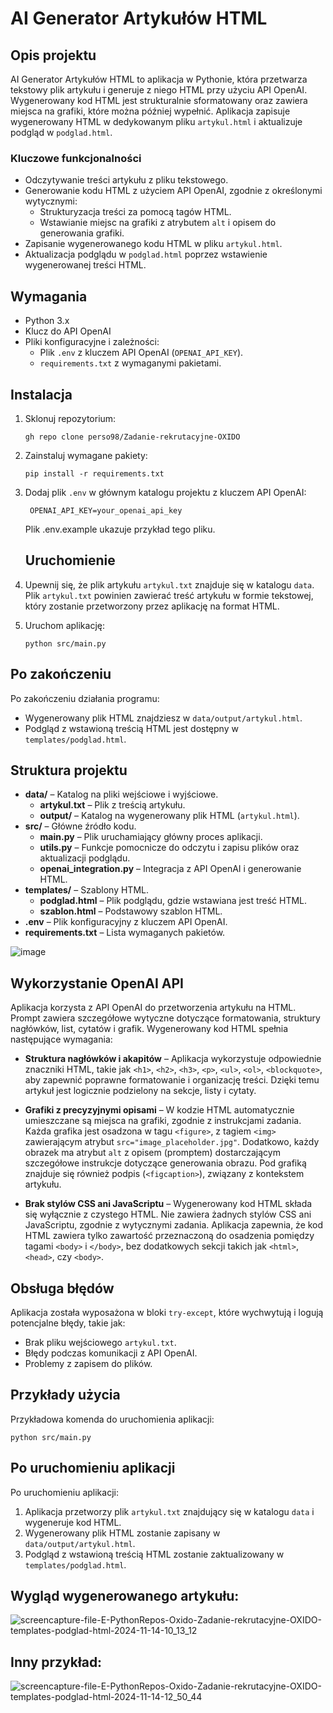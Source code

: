 # AI Generator Artykułów HTML

## Opis projektu

AI Generator Artykułów HTML to aplikacja w Pythonie, która przetwarza tekstowy plik artykułu i generuje z niego HTML przy użyciu API OpenAI. Wygenerowany kod HTML jest strukturalnie sformatowany oraz zawiera miejsca na grafiki, które można później wypełnić. Aplikacja zapisuje wygenerowany HTML w dedykowanym pliku `artykul.html` i aktualizuje podgląd w `podglad.html`.

### Kluczowe funkcjonalności
- Odczytywanie treści artykułu z pliku tekstowego.
- Generowanie kodu HTML z użyciem API OpenAI, zgodnie z określonymi wytycznymi:
  - Strukturyzacja treści za pomocą tagów HTML.
  - Wstawianie miejsc na grafiki z atrybutem `alt` i opisem do generowania grafiki.
- Zapisanie wygenerowanego kodu HTML w pliku `artykul.html`.
- Aktualizacja podglądu w `podglad.html` poprzez wstawienie wygenerowanej treści HTML.

## Wymagania

- Python 3.x
- Klucz do API OpenAI
- Pliki konfiguracyjne i zależności:
  - Plik `.env` z kluczem API OpenAI (`OPENAI_API_KEY`).
  - `requirements.txt` z wymaganymi pakietami.

## Instalacja

1. Sklonuj repozytorium:
   ```
   gh repo clone perso98/Zadanie-rekrutacyjne-OXIDO
   ```
2. Zainstaluj wymagane pakiety:

   ```
   pip install -r requirements.txt
   ```
3. Dodaj plik `.env` w głównym katalogu projektu z kluczem API OpenAI:
   ```
    OPENAI_API_KEY=your_openai_api_key
   ```
   Plik .env.example ukazuje przykład tego pliku.
   
   ## Uruchomienie

1. Upewnij się, że plik artykułu `artykul.txt` znajduje się w katalogu `data`.
   Plik `artykul.txt` powinien zawierać treść artykułu w formie tekstowej, który zostanie przetworzony przez aplikację na format HTML.

3. Uruchom aplikację:

   ```
   python src/main.py
   ```
## Po zakończeniu

Po zakończeniu działania programu:

- Wygenerowany plik HTML znajdziesz w `data/output/artykul.html`.
- Podgląd z wstawioną treścią HTML jest dostępny w `templates/podglad.html`.

## Struktura projektu

- **data/** – Katalog na pliki wejściowe i wyjściowe.
  - **artykul.txt** – Plik z treścią artykułu.
  - **output/** – Katalog na wygenerowany plik HTML (`artykul.html`).
- **src/** – Główne źródło kodu.
  - **main.py** – Plik uruchamiający główny proces aplikacji.
  - **utils.py** – Funkcje pomocnicze do odczytu i zapisu plików oraz aktualizacji podglądu.
  - **openai_integration.py** – Integracja z API OpenAI i generowanie HTML.
- **templates/** – Szablony HTML.
  - **podglad.html** – Plik podglądu, gdzie wstawiana jest treść HTML.
  - **szablon.html** – Podstawowy szablon HTML.
- **.env** – Plik konfiguracyjny z kluczem API OpenAI.
- **requirements.txt** – Lista wymaganych pakietów.
  
 ![image](https://github.com/user-attachments/assets/fcdb85a0-702b-4b02-93d3-a8547c0fbec0)



## Wykorzystanie OpenAI API

Aplikacja korzysta z API OpenAI do przetworzenia artykułu na HTML. Prompt zawiera szczegółowe wytyczne dotyczące formatowania, struktury nagłówków, list, cytatów i grafik. Wygenerowany kod HTML spełnia następujące wymagania:

- **Struktura nagłówków i akapitów** – Aplikacja wykorzystuje odpowiednie znaczniki HTML, takie jak `<h1>`, `<h2>`, `<h3>`, `<p>`, `<ul>`, `<ol>`, `<blockquote>`, aby zapewnić poprawne formatowanie i organizację treści. Dzięki temu artykuł jest logicznie podzielony na sekcje, listy i cytaty.

- **Grafiki z precyzyjnymi opisami** – W kodzie HTML automatycznie umieszczane są miejsca na grafiki, zgodnie z instrukcjami zadania. Każda grafika jest osadzona w tagu `<figure>`, z tagiem `<img>` zawierającym atrybut `src="image_placeholder.jpg"`. Dodatkowo, każdy obrazek ma atrybut `alt` z opisem (promptem) dostarczającym szczegółowe instrukcje dotyczące generowania obrazu. Pod grafiką znajduje się również podpis (`<figcaption>`), związany z kontekstem artykułu.

- **Brak stylów CSS ani JavaScriptu** – Wygenerowany kod HTML składa się wyłącznie z czystego HTML. Nie zawiera żadnych stylów CSS ani JavaScriptu, zgodnie z wytycznymi zadania. Aplikacja zapewnia, że kod HTML zawiera tylko zawartość przeznaczoną do osadzenia pomiędzy tagami `<body>` i `</body>`, bez dodatkowych sekcji takich jak `<html>`, `<head>`, czy `<body>`.

## Obsługa błędów

Aplikacja została wyposażona w bloki `try-except`, które wychwytują i logują potencjalne błędy, takie jak:
- Brak pliku wejściowego `artykul.txt`.
- Błędy podczas komunikacji z API OpenAI.
- Problemy z zapisem do plików.

## Przykłady użycia
Przykładowa komenda do uruchomienia aplikacji:

```
python src/main.py
```
## Po uruchomieniu aplikacji

Po uruchomieniu aplikacji:

1. Aplikacja przetworzy plik `artykul.txt` znajdujący się w katalogu `data` i wygeneruje kod HTML.
2. Wygenerowany plik HTML zostanie zapisany w `data/output/artykul.html`.
3. Podgląd z wstawioną treścią HTML zostanie zaktualizowany w `templates/podglad.html`.

## Wygląd wygenerowanego artykułu:
![screencapture-file-E-PythonRepos-Oxido-Zadanie-rekrutacyjne-OXIDO-templates-podglad-html-2024-11-14-10_13_12](https://github.com/user-attachments/assets/dccd977a-523d-4718-bea4-88393bb6d29e)


## Inny przykład:
![screencapture-file-E-PythonRepos-Oxido-Zadanie-rekrutacyjne-OXIDO-templates-podglad-html-2024-11-14-12_50_44](https://github.com/user-attachments/assets/e895fc94-4276-49f6-9c12-b3799558b604)
